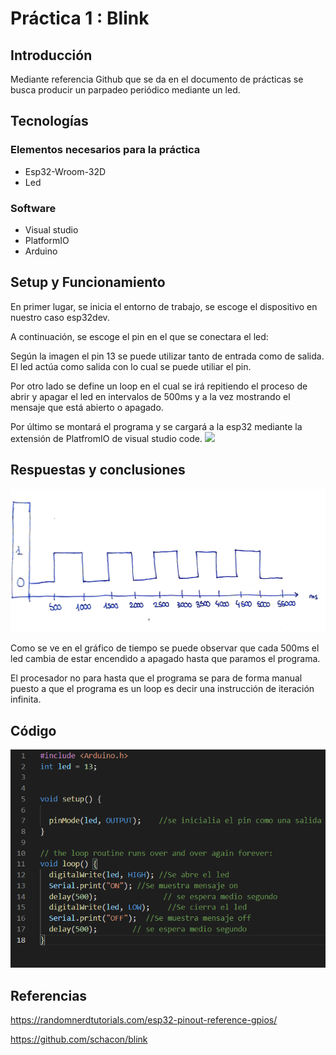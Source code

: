 ﻿# Práctica 1 : Blink

## **Introducción** 
Mediante referencia Github que se da en el documento de prácticas se busca producir un parpadeo periódico mediante un led.
## **Tecnologías**
### Elementos necesarios para la práctica
- Esp32-Wroom-32D
- Led
### Software
- Visual studio
- PlatformIO
- Arduino
## **Setup y Funcionamiento**
En primer lugar, se inicia el entorno de trabajo, se escoge el dispositivo en nuestro caso esp32dev.

A continuación, se escoge el pin en el que se conectara el led: 

Según la imagen el pin 13 se puede utilizar tanto de entrada como de salida. El led actúa como salida con lo cual se puede utiliar el pin.

Por otro lado se define un loop en el cual se irá repitiendo el proceso de abrir y apagar el led en intervalos de 500ms y a la vez mostrando el mensaje que está abierto o apagado. 

Por último se montará el programa y se cargará a la esp32 mediante la extensión de PlatfromIO de visual studio code.
![](Aspose.Words.407fae54-a13e-4202-9654-6184a4f8af9e.001.png)
## **Respuestas y conclusiones** 
![](Aspose.Words.407fae54-a13e-4202-9654-6184a4f8af9e.002.png)

Como se ve en el gráfico de tiempo se puede observar que cada 500ms el led cambia de estar encendido a apagado hasta que paramos el programa.

El procesador no para hasta que el programa se para de forma manual puesto a que el programa es un loop es decir una instrucción de iteración infinita.
## **Código**
![](Aspose.Words.407fae54-a13e-4202-9654-6184a4f8af9e.003.png)
## **Referencias**
<https://randomnerdtutorials.com/esp32-pinout-reference-gpios/>

<https://github.com/schacon/blink>
